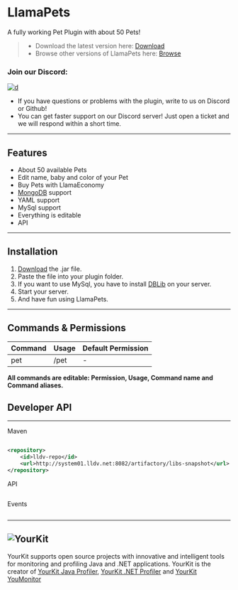 # LlamaPets

A fully working Pet Plugin with about 50 Pets!

> * Download the latest version here: [Download]()
> * Browse other versions of LlamaPets here: [Browse]()

### Join our Discord:
[![d](https://img.shields.io/discord/323953253458903040.svg)](https://discord.gg/Qcuv2f6)
* If you have questions or problems with the plugin, write to us on Discord or Github!
* You can get faster support on our Discord server! Just open a ticket and we will respond within a short time.

---

## Features

* About 50 available Pets
* Edit name, baby and color of your Pet
* Buy Pets with LlamaEconomy
* [MongoDB](https://mongodb.com) support
* YAML support
* MySql support
* Everything is editable
* API

---

## Installation

1. [Download](https://cloudburstmc.org/resources/bansystem.332/download) the .jar file.
2. Paste the file into your plugin folder.
3. If you want to use MySql, you have to install [DBLib](https://cloudburstmc.org/resources/dblib.12) on your server.
4. Start your server.
5. And have fun using LlamaPets.

---

## Commands & Permissions

Command | Usage | Default Permission
------------ | ------------- | -------------
pet |    /pet |    -

**All commands are editable: Permission, Usage, Command name and Command aliases.**

## Developer API

---

Maven
```xml

<repository>
    <id>lldv-repo</id>
    <url>http://system01.lldv.net:8082/artifactory/libs-snapshot</url>
</repository>
```

API

```java
```

Events

```java
```

---

![YourKit](https://www.yourkit.com/images/yklogo.png)
------
YourKit supports open source projects with innovative and intelligent tools for monitoring and profiling Java and .NET applications. YourKit is the creator of [YourKit Java Profiler](https://www.yourkit.com/java/profiler/),
[YourKit .NET Profiler](https://www.yourkit.com/.net/profiler/")
and [YourKit YouMonitor](https://www.yourkit.com/youmonitor/)